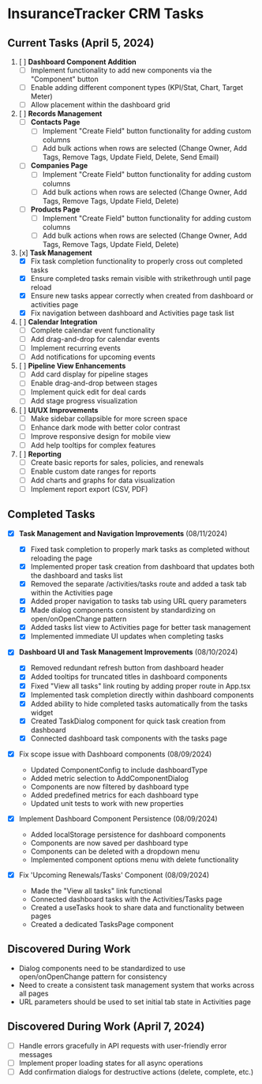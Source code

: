 # InsuranceTracker CRM Tasks

## Current Tasks (April 5, 2024)

1. [ ] **Dashboard Component Addition**
   - [ ] Implement functionality to add new components via the "Component" button
   - [ ] Enable adding different component types (KPI/Stat, Chart, Target Meter)
   - [ ] Allow placement within the dashboard grid

2. [ ] **Records Management**
   - [ ] **Contacts Page**
     - [ ] Implement "Create Field" button functionality for adding custom columns
     - [ ] Add bulk actions when rows are selected (Change Owner, Add Tags, Remove Tags, Update Field, Delete, Send Email)
   - [ ] **Companies Page**
     - [ ] Implement "Create Field" button functionality for adding custom columns
     - [ ] Add bulk actions when rows are selected (Change Owner, Add Tags, Remove Tags, Update Field, Delete)
   - [ ] **Products Page**
     - [ ] Implement "Create Field" button functionality for adding custom columns
     - [ ] Add bulk actions when rows are selected (Change Owner, Add Tags, Remove Tags, Update Field, Delete)

3. [x] **Task Management**
   - [x] Fix task completion functionality to properly cross out completed tasks
   - [x] Ensure completed tasks remain visible with strikethrough until page reload
   - [x] Ensure new tasks appear correctly when created from dashboard or activities page
   - [x] Fix navigation between dashboard and Activities page task list

4. [ ] **Calendar Integration**
   - [ ] Complete calendar event functionality
   - [ ] Add drag-and-drop for calendar events
   - [ ] Implement recurring events
   - [ ] Add notifications for upcoming events

5. [ ] **Pipeline View Enhancements**
   - [ ] Add card display for pipeline stages
   - [ ] Enable drag-and-drop between stages
   - [ ] Implement quick edit for deal cards
   - [ ] Add stage progress visualization

6. [ ] **UI/UX Improvements**
   - [ ] Make sidebar collapsible for more screen space
   - [ ] Enhance dark mode with better color contrast
   - [ ] Improve responsive design for mobile view
   - [ ] Add help tooltips for complex features

7. [ ] **Reporting**
   - [ ] Create basic reports for sales, policies, and renewals
   - [ ] Enable custom date ranges for reports
   - [ ] Add charts and graphs for data visualization
   - [ ] Implement report export (CSV, PDF)

## Completed Tasks

- [x] **Task Management and Navigation Improvements** (08/11/2024)
  - [x] Fixed task completion to properly mark tasks as completed without reloading the page
  - [x] Implemented proper task creation from dashboard that updates both the dashboard and tasks list
  - [x] Removed the separate /activities/tasks route and added a task tab within the Activities page
  - [x] Added proper navigation to tasks tab using URL query parameters
  - [x] Made dialog components consistent by standardizing on open/onOpenChange pattern
  - [x] Added tasks list view to Activities page for better task management
  - [x] Implemented immediate UI updates when completing tasks

- [x] **Dashboard UI and Task Management Improvements** (08/10/2024)
  - [x] Removed redundant refresh button from dashboard header
  - [x] Added tooltips for truncated titles in dashboard components
  - [x] Fixed "View all tasks" link routing by adding proper route in App.tsx
  - [x] Implemented task completion directly within dashboard components
  - [x] Added ability to hide completed tasks automatically from the tasks widget
  - [x] Created TaskDialog component for quick task creation from dashboard
  - [x] Connected dashboard task components with the tasks page

- [x] Fix scope issue with Dashboard components (08/09/2024)
  - Updated ComponentConfig to include dashboardType
  - Added metric selection to AddComponentDialog
  - Components are now filtered by dashboard type
  - Added predefined metrics for each dashboard type
  - Updated unit tests to work with new properties

- [x] Implement Dashboard Component Persistence (08/09/2024)
  - Added localStorage persistence for dashboard components
  - Components are now saved per dashboard type
  - Components can be deleted with a dropdown menu
  - Implemented component options menu with delete functionality

- [x] Fix 'Upcoming Renewals/Tasks' Component (08/09/2024)
  - Made the "View all tasks" link functional
  - Connected dashboard tasks with the Activities/Tasks page
  - Created a useTasks hook to share data and functionality between pages
  - Created a dedicated TasksPage component

## Discovered During Work
- Dialog components need to be standardized to use open/onOpenChange pattern for consistency
- Need to create a consistent task management system that works across all pages
- URL parameters should be used to set initial tab state in Activities page

## Discovered During Work (April 7, 2024)
- [ ] Handle errors gracefully in API requests with user-friendly error messages
- [ ] Implement proper loading states for all async operations
- [ ] Add confirmation dialogs for destructive actions (delete, complete, etc.)
